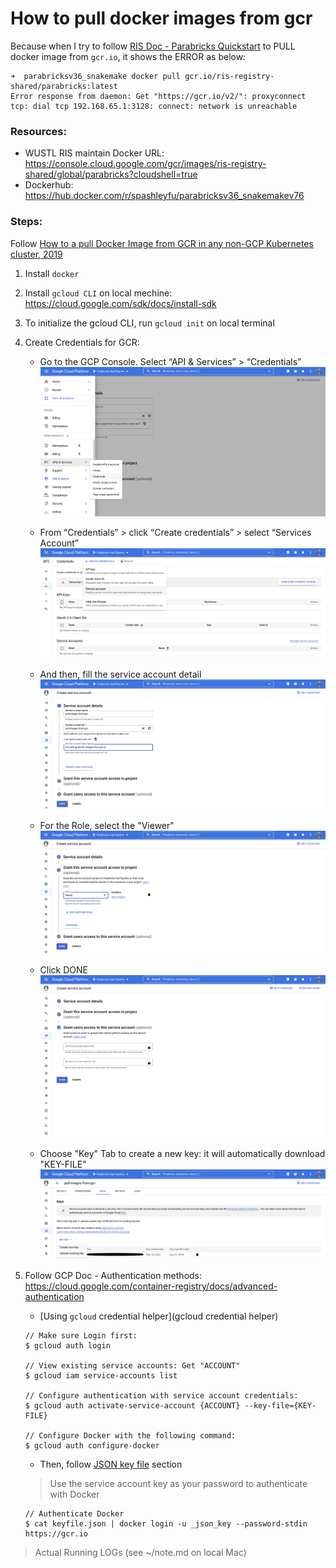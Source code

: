# How to pull docker images from gcr

Because when I try to follow [RIS Doc - Parabricks Quickstart](https://docs.ris.wustl.edu/doc/compute/recipes/tools/parabricks-quickstart.html) to PULL docker image from `gcr.io`, it shows the ERROR as below:

```
➜  parabricksv36_snakemake docker pull gcr.io/ris-registry-shared/parabricks:latest
Error response from daemon: Get "https://gcr.io/v2/": proxyconnect tcp: dial tcp 192.168.65.1:3128: connect: network is unreachable
```

### Resources:

* WUSTL RIS maintain Docker URL: https://console.cloud.google.com/gcr/images/ris-registry-shared/global/parabricks?cloudshell=true
* Dockerhub: https://hub.docker.com/r/spashleyfu/parabricksv36_snakemakev76

### Steps:

Follow [How to a pull Docker Image from GCR in any non-GCP Kubernetes cluster, 2019](https://medium.com/hackernoon/today-i-learned-pull-docker-image-from-gcr-google-container-registry-in-any-non-gcp-kubernetes-5f8298f28969)

1. Install `docker`
2. Install `gcloud CLI` on local mechine: https://cloud.google.com/sdk/docs/install-sdk
3. To initialize the gcloud CLI, run `gcloud init` on local terminal
4. Create Credentials for GCR: 

    * Go to the GCP Console. Select “API & Services” > “Credentials”
    ![Credentials Services](https://github.com/AmberFu/DockerImages/blob/main/parabricksv36_snakemake/Screen%20Shot%202022-05-10%20at%205.20.06%20PM.png)
    
    * From “Credentials” > click “Create credentials” > select “Services Account”
    ![Select Services Account](https://github.com/AmberFu/DockerImages/blob/main/parabricksv36_snakemake/Screen%20Shot%202022-05-10%20at%205.20.25%20PM.png)
    
    * And then, fill the service account detail
    ![service account detail](https://github.com/AmberFu/DockerImages/blob/main/parabricksv36_snakemake/Screen%20Shot%202022-05-10%20at%205.22.35%20PM.png)

    * For the Role, select the "Viewer"
    ![Viewer](https://github.com/AmberFu/DockerImages/blob/main/parabricksv36_snakemake/Screen%20Shot%202022-05-10%20at%205.23.27%20PM.png)

    * Click DONE
    ![DONE](https://github.com/AmberFu/DockerImages/blob/main/parabricksv36_snakemake/Screen%20Shot%202022-05-10%20at%205.23.50%20PM.png)
    
    * Choose "Key" Tab to create a new key: it will automatically download "KEY-FILE"
    ![Create a new key](https://github.com/AmberFu/DockerImages/blob/main/parabricksv36_snakemake/Screen%20Shot%202022-05-11%20at%2011.56.06%20AM.png)

5. Follow GCP Doc - Authentication methods: https://cloud.google.com/container-registry/docs/advanced-authentication

    * [Using `gcloud` credential helper](gcloud credential helper)
    ```
    // Make sure Login first: 
    $ gcloud auth login
    
    // View existing service accounts: Get "ACCOUNT"
    $ gcloud iam service-accounts list
    
    // Configure authentication with service account credentials:
    $ gcloud auth activate-service-account {ACCOUNT} --key-file={KEY-FILE}
    
    // Configure Docker with the following command:
    $ gcloud auth configure-docker
    ```

    * Then, follow [JSON key file](https://cloud.google.com/container-registry/docs/advanced-authentication#json-key) section
    
    > Use the service account key as your password to authenticate with Docker
    > 
    
    ```
    // Authenticate Docker
    $ cat keyfile.json | docker login -u _json_key --password-stdin https://gcr.io
    ```

> Actual Running LOGs (see ~/note.md on local Mac)
